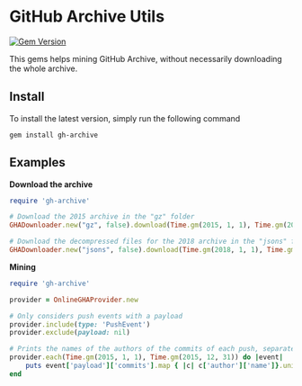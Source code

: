 # GitHub Archive Utils
[![Gem Version](https://badge.fury.io/rb/gh-archive.svg)](https://badge.fury.io/rb/gh-archive)

This gems helps mining GitHub Archive, without necessarily downloading the whole archive.

## Install
To install the latest version, simply run the following command

```
gem install gh-archive
```

## Examples

**Download the archive**
```ruby
require 'gh-archive'

# Download the 2015 archive in the "gz" folder
GHADownloader.new("gz", false).download(Time.gm(2015, 1, 1), Time.gm(2015, 12, 31))

# Download the decompressed files for the 2018 archive in the "jsons" folder
GHADownloader.new("jsons", false).download(Time.gm(2018, 1, 1), Time.gm(2018, 12, 31))
```

**Mining**
```ruby
require 'gh-archive'

provider = OnlineGHAProvider.new

# Only considers push events with a payload
provider.include(type: 'PushEvent')
provider.exclude(payload: nil)

# Prints the names of the authors of the commits of each push, separated by a comma
provider.each(Time.gm(2015, 1, 1), Time.gm(2015, 12, 31)) do |event|
    puts event['payload']['commits'].map { |c| c['author']['name']}.uniq.join(", ")
end
```
